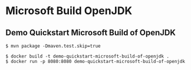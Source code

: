 # Microsoft Build OpenJDK

## Demo Quickstart Microsoft Build of OpenJDK

```
$ mvn package -Dmaven.test.skip=true
```

```shell
$ docker build -t demo-quickstart-microsoft-build-of-openjdk .
$ docker run -p 8080:8080 demo-quickstart-microsoft-build-of-openjdk
```
